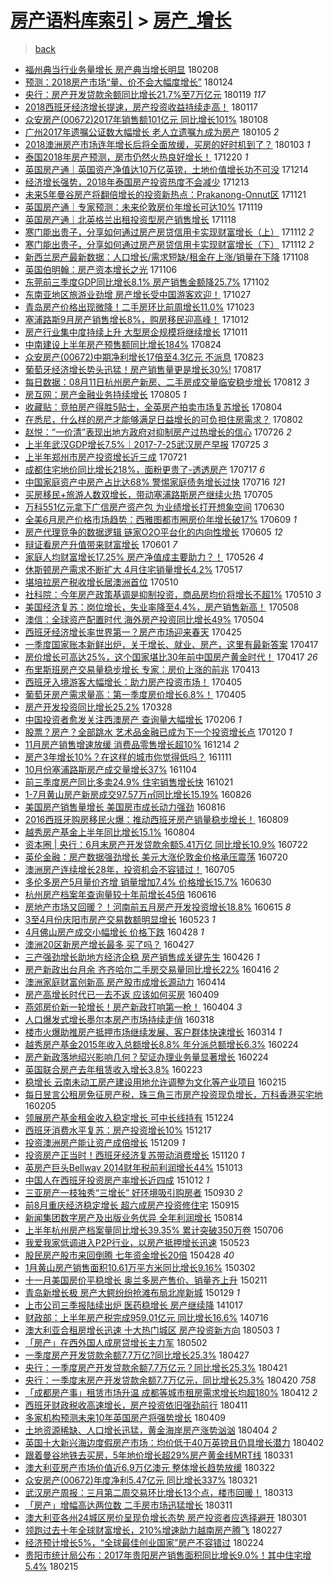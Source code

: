 [房产语料库索引](../../README.md)  > [房产_增长](房产_增长.md)
====
> [back](../README.md)

- [福州典当行业务量增长 房产典当增长明显](http://jkwz.applinzi.com/ittc/7067668579250340880.html#%E7%A6%8F%E5%B7%9E%E5%85%B8%E5%BD%93%E8%A1%8C%E4%B8%9A%E5%8A%A1%E9%87%8F%E5%A2%9E%E9%95%BF+%E6%88%BF%E4%BA%A7%E5%85%B8%E5%BD%93%E5%A2%9E%E9%95%BF%E6%98%8E%E6%98%BE) 180208  
- [预测：2018房产市场“量、价不会大幅度增长”](http://jkwz.applinzi.com/ittc/7062082045205808139.html#%E9%A2%84%E6%B5%8B%EF%BC%9A2018%E6%88%BF%E4%BA%A7%E5%B8%82%E5%9C%BA%E2%80%9C%E9%87%8F%E3%80%81%E4%BB%B7%E4%B8%8D%E4%BC%9A%E5%A4%A7%E5%B9%85%E5%BA%A6%E5%A2%9E%E9%95%BF%E2%80%9D) 180124  
- [央行：房产开发贷款余额同比增长21.7%至7万亿元](http://jkwz.applinzi.com/ittc/7060309213593469969.html#%E5%A4%AE%E8%A1%8C%EF%BC%9A%E6%88%BF%E4%BA%A7%E5%BC%80%E5%8F%91%E8%B4%B7%E6%AC%BE%E4%BD%99%E9%A2%9D%E5%90%8C%E6%AF%94%E5%A2%9E%E9%95%BF21.7%25%E8%87%B37%E4%B8%87%E4%BA%BF%E5%85%83) 180119 *117* 
- [2018西班牙经济增长提速，房产投资收益持续走高！](http://jkwz.applinzi.com/ittc/7059484341841691654.html#2018%E8%A5%BF%E7%8F%AD%E7%89%99%E7%BB%8F%E6%B5%8E%E5%A2%9E%E9%95%BF%E6%8F%90%E9%80%9F%EF%BC%8C%E6%88%BF%E4%BA%A7%E6%8A%95%E8%B5%84%E6%94%B6%E7%9B%8A%E6%8C%81%E7%BB%AD%E8%B5%B0%E9%AB%98%EF%BC%81) 180117  
- [众安房产(00672)2017年销售额101亿元 同比增长101%](http://jkwz.applinzi.com/ittc/7056296126481695760.html#%E4%BC%97%E5%AE%89%E6%88%BF%E4%BA%A7%2800672%292017%E5%B9%B4%E9%94%80%E5%94%AE%E9%A2%9D101%E4%BA%BF%E5%85%83+%E5%90%8C%E6%AF%94%E5%A2%9E%E9%95%BF101%25) 180108  
- [广州2017年遗嘱公证数大幅增长 老人立遗嘱九成为房产](http://jkwz.applinzi.com/ittc/7054982361979028490.html#%E5%B9%BF%E5%B7%9E2017%E5%B9%B4%E9%81%97%E5%98%B1%E5%85%AC%E8%AF%81%E6%95%B0%E5%A4%A7%E5%B9%85%E5%A2%9E%E9%95%BF+%E8%80%81%E4%BA%BA%E7%AB%8B%E9%81%97%E5%98%B1%E4%B9%9D%E6%88%90%E4%B8%BA%E6%88%BF%E4%BA%A7) 180105 *2* 
- [2018澳洲房产市场连年增长后将全面放缓，买房的好时机到了？](http://jkwz.applinzi.com/ittc/7054353061835703307.html#2018%E6%BE%B3%E6%B4%B2%E6%88%BF%E4%BA%A7%E5%B8%82%E5%9C%BA%E8%BF%9E%E5%B9%B4%E5%A2%9E%E9%95%BF%E5%90%8E%E5%B0%86%E5%85%A8%E9%9D%A2%E6%94%BE%E7%BC%93%EF%BC%8C%E4%B9%B0%E6%88%BF%E7%9A%84%E5%A5%BD%E6%97%B6%E6%9C%BA%E5%88%B0%E4%BA%86%EF%BC%9F) 180103 *1* 
- [泰国2018年房产预测，房市仍然火热良好增长！](http://jkwz.applinzi.com/ittc/7049150579207570449.html#%E6%B3%B0%E5%9B%BD2018%E5%B9%B4%E6%88%BF%E4%BA%A7%E9%A2%84%E6%B5%8B%EF%BC%8C%E6%88%BF%E5%B8%82%E4%BB%8D%E7%84%B6%E7%81%AB%E7%83%AD%E8%89%AF%E5%A5%BD%E5%A2%9E%E9%95%BF%EF%BC%81) 171220 *1* 
- [英国房产通｜英国资产净值达10万亿英镑，土地价值增长功不可没](http://jkwz.applinzi.com/ittc/7046881656701469712.html#%E8%8B%B1%E5%9B%BD%E6%88%BF%E4%BA%A7%E9%80%9A%EF%BD%9C%E8%8B%B1%E5%9B%BD%E8%B5%84%E4%BA%A7%E5%87%80%E5%80%BC%E8%BE%BE10%E4%B8%87%E4%BA%BF%E8%8B%B1%E9%95%91%EF%BC%8C%E5%9C%9F%E5%9C%B0%E4%BB%B7%E5%80%BC%E5%A2%9E%E9%95%BF%E5%8A%9F%E4%B8%8D%E5%8F%AF%E6%B2%A1) 171214  
- [经济增长强势，2018年泰国房产投资热度不会减少](http://jkwz.applinzi.com/ittc/7046510095867855889.html#%E7%BB%8F%E6%B5%8E%E5%A2%9E%E9%95%BF%E5%BC%BA%E5%8A%BF%EF%BC%8C2018%E5%B9%B4%E6%B3%B0%E5%9B%BD%E6%88%BF%E4%BA%A7%E6%8A%95%E8%B5%84%E7%83%AD%E5%BA%A6%E4%B8%8D%E4%BC%9A%E5%87%8F%E5%B0%91) 171213  
- [未来5年曼谷房产将翻倍增长的投资新热点：Prakanong-Onnut区](http://jkwz.applinzi.com/ittc/7038540661832287249.html#%E6%9C%AA%E6%9D%A55%E5%B9%B4%E6%9B%BC%E8%B0%B7%E6%88%BF%E4%BA%A7%E5%B0%86%E7%BF%BB%E5%80%8D%E5%A2%9E%E9%95%BF%E7%9A%84%E6%8A%95%E8%B5%84%E6%96%B0%E7%83%AD%E7%82%B9%EF%BC%9APrakanong-Onnut%E5%8C%BA) 171121  
- [英国房产通｜专家预测：未来伦敦房价年增长可达10%](http://jkwz.applinzi.com/ittc/7037612674064581649.html#%E8%8B%B1%E5%9B%BD%E6%88%BF%E4%BA%A7%E9%80%9A%EF%BD%9C%E4%B8%93%E5%AE%B6%E9%A2%84%E6%B5%8B%EF%BC%9A%E6%9C%AA%E6%9D%A5%E4%BC%A6%E6%95%A6%E6%88%BF%E4%BB%B7%E5%B9%B4%E5%A2%9E%E9%95%BF%E5%8F%AF%E8%BE%BE10%25) 171119  
- [英国房产通｜北英格兰出租投资型房产销售增长](http://jkwz.applinzi.com/ittc/7037419139960931345.html#%E8%8B%B1%E5%9B%BD%E6%88%BF%E4%BA%A7%E9%80%9A%EF%BD%9C%E5%8C%97%E8%8B%B1%E6%A0%BC%E5%85%B0%E5%87%BA%E7%A7%9F%E6%8A%95%E8%B5%84%E5%9E%8B%E6%88%BF%E4%BA%A7%E9%94%80%E5%94%AE%E5%A2%9E%E9%95%BF) 171118  
- [寒门能出贵子，分享如何通过房产房贷信用卡实现财富增长（上）](http://jkwz.applinzi.com/ittc/7035127510264710160.html#%E5%AF%92%E9%97%A8%E8%83%BD%E5%87%BA%E8%B4%B5%E5%AD%90%EF%BC%8C%E5%88%86%E4%BA%AB%E5%A6%82%E4%BD%95%E9%80%9A%E8%BF%87%E6%88%BF%E4%BA%A7%E6%88%BF%E8%B4%B7%E4%BF%A1%E7%94%A8%E5%8D%A1%E5%AE%9E%E7%8E%B0%E8%B4%A2%E5%AF%8C%E5%A2%9E%E9%95%BF%EF%BC%88%E4%B8%8A%EF%BC%89) 171112 *2* 
- [寒门能出贵子，分享如何通过房产房贷信用卡实现财富增长（下）](http://jkwz.applinzi.com/ittc/7035036329262449681.html#%E5%AF%92%E9%97%A8%E8%83%BD%E5%87%BA%E8%B4%B5%E5%AD%90%EF%BC%8C%E5%88%86%E4%BA%AB%E5%A6%82%E4%BD%95%E9%80%9A%E8%BF%87%E6%88%BF%E4%BA%A7%E6%88%BF%E8%B4%B7%E4%BF%A1%E7%94%A8%E5%8D%A1%E5%AE%9E%E7%8E%B0%E8%B4%A2%E5%AF%8C%E5%A2%9E%E9%95%BF%EF%BC%88%E4%B8%8B%EF%BC%89) 171112 *2* 
- [新西兰房产最新数据：人口增长/需求短缺/租金在上涨/销量在下降](http://jkwz.applinzi.com/ittc/7033506424863327248.html#%E6%96%B0%E8%A5%BF%E5%85%B0%E6%88%BF%E4%BA%A7%E6%9C%80%E6%96%B0%E6%95%B0%E6%8D%AE%EF%BC%9A%E4%BA%BA%E5%8F%A3%E5%A2%9E%E9%95%BF%2F%E9%9C%80%E6%B1%82%E7%9F%AD%E7%BC%BA%2F%E7%A7%9F%E9%87%91%E5%9C%A8%E4%B8%8A%E6%B6%A8%2F%E9%94%80%E9%87%8F%E5%9C%A8%E4%B8%8B%E9%99%8D) 171108  
- [英国伯明翰：房产资本增长之光](http://jkwz.applinzi.com/ittc/7031746176930546705.html#%E8%8B%B1%E5%9B%BD%E4%BC%AF%E6%98%8E%E7%BF%B0%EF%BC%9A%E6%88%BF%E4%BA%A7%E8%B5%84%E6%9C%AC%E5%A2%9E%E9%95%BF%E4%B9%8B%E5%85%89) 171106  
- [东莞前三季度GDP同比增长8.1% 房产销售金额降25.7%](http://jkwz.applinzi.com/ittc/7031344277383283728.html#%E4%B8%9C%E8%8E%9E%E5%89%8D%E4%B8%89%E5%AD%A3%E5%BA%A6GDP%E5%90%8C%E6%AF%94%E5%A2%9E%E9%95%BF8.1%25+%E6%88%BF%E4%BA%A7%E9%94%80%E5%94%AE%E9%87%91%E9%A2%9D%E9%99%8D25.7%25) 171102  
- [东南亚地区旅游业劲增 房产增长受中国游客欢迎！](http://jkwz.applinzi.com/ittc/7029144575048942609.html#%E4%B8%9C%E5%8D%97%E4%BA%9A%E5%9C%B0%E5%8C%BA%E6%97%85%E6%B8%B8%E4%B8%9A%E5%8A%B2%E5%A2%9E+%E6%88%BF%E4%BA%A7%E5%A2%9E%E9%95%BF%E5%8F%97%E4%B8%AD%E5%9B%BD%E6%B8%B8%E5%AE%A2%E6%AC%A2%E8%BF%8E%EF%BC%81) 171027  
- [青岛房产价格出现微降！二手房环比前周增长11.0%](http://jkwz.applinzi.com/ittc/7027643363795403793.html#%E9%9D%92%E5%B2%9B%E6%88%BF%E4%BA%A7%E4%BB%B7%E6%A0%BC%E5%87%BA%E7%8E%B0%E5%BE%AE%E9%99%8D%EF%BC%81%E4%BA%8C%E6%89%8B%E6%88%BF%E7%8E%AF%E6%AF%94%E5%89%8D%E5%91%A8%E5%A2%9E%E9%95%BF11.0%25) 171023  
- [塞浦路斯9月房产销售增长8%，购房移民迎高峰！](http://jkwz.applinzi.com/ittc/7023500727912236049.html#%E5%A1%9E%E6%B5%A6%E8%B7%AF%E6%96%AF9%E6%9C%88%E6%88%BF%E4%BA%A7%E9%94%80%E5%94%AE%E5%A2%9E%E9%95%BF8%25%EF%BC%8C%E8%B4%AD%E6%88%BF%E7%A7%BB%E6%B0%91%E8%BF%8E%E9%AB%98%E5%B3%B0%EF%BC%81) 171012  
- [房产行业集中度持续上升 大型房企规模将继续增长](http://jkwz.applinzi.com/ittc/7023104091377632273.html#%E6%88%BF%E4%BA%A7%E8%A1%8C%E4%B8%9A%E9%9B%86%E4%B8%AD%E5%BA%A6%E6%8C%81%E7%BB%AD%E4%B8%8A%E5%8D%87+%E5%A4%A7%E5%9E%8B%E6%88%BF%E4%BC%81%E8%A7%84%E6%A8%A1%E5%B0%86%E7%BB%A7%E7%BB%AD%E5%A2%9E%E9%95%BF) 171011  
- [中南建设上半年房产预售额同比增长184%](http://jkwz.applinzi.com/ittc/7005189592104567569.html#%E4%B8%AD%E5%8D%97%E5%BB%BA%E8%AE%BE%E4%B8%8A%E5%8D%8A%E5%B9%B4%E6%88%BF%E4%BA%A7%E9%A2%84%E5%94%AE%E9%A2%9D%E5%90%8C%E6%AF%94%E5%A2%9E%E9%95%BF184%25) 170824  
- [众安房产(00672)中期净利增长17倍至4.3亿元 不派息](http://jkwz.applinzi.com/ittc/7005141879929439249.html#%E4%BC%97%E5%AE%89%E6%88%BF%E4%BA%A7%2800672%29%E4%B8%AD%E6%9C%9F%E5%87%80%E5%88%A9%E5%A2%9E%E9%95%BF17%E5%80%8D%E8%87%B34.3%E4%BA%BF%E5%85%83+%E4%B8%8D%E6%B4%BE%E6%81%AF) 170823  
- [葡萄牙经济增长势头迅猛！房产销售量更是增长30%!](http://jkwz.applinzi.com/ittc/7002702646291743761.html#%E8%91%A1%E8%90%84%E7%89%99%E7%BB%8F%E6%B5%8E%E5%A2%9E%E9%95%BF%E5%8A%BF%E5%A4%B4%E8%BF%85%E7%8C%9B%EF%BC%81%E6%88%BF%E4%BA%A7%E9%94%80%E5%94%AE%E9%87%8F%E6%9B%B4%E6%98%AF%E5%A2%9E%E9%95%BF30%25%21) 170817  
- [每日数据：08月11日杭州房产新房、二手房成交量临安稳步增长](http://jkwz.applinzi.com/ittc/7000701323207771153.html#%E6%AF%8F%E6%97%A5%E6%95%B0%E6%8D%AE%EF%BC%9A08%E6%9C%8811%E6%97%A5%E6%9D%AD%E5%B7%9E%E6%88%BF%E4%BA%A7%E6%96%B0%E6%88%BF%E3%80%81%E4%BA%8C%E6%89%8B%E6%88%BF%E6%88%90%E4%BA%A4%E9%87%8F%E4%B8%B4%E5%AE%89%E7%A8%B3%E6%AD%A5%E5%A2%9E%E9%95%BF) 170812 *3* 
- [房互网：房产金融业务持续增长](http://jkwz.applinzi.com/ittc/6998184648176567312.html#%E6%88%BF%E4%BA%92%E7%BD%91%EF%BC%9A%E6%88%BF%E4%BA%A7%E9%87%91%E8%9E%8D%E4%B8%9A%E5%8A%A1%E6%8C%81%E7%BB%AD%E5%A2%9E%E9%95%BF) 170805 *1* 
- [收藏贴：竞拍房产得胜5贴士，全英房产拍卖市场复苏增长](http://jkwz.applinzi.com/ittc/6998031229944071185.html#%E6%94%B6%E8%97%8F%E8%B4%B4%EF%BC%9A%E7%AB%9E%E6%8B%8D%E6%88%BF%E4%BA%A7%E5%BE%97%E8%83%9C5%E8%B4%B4%E5%A3%AB%EF%BC%8C%E5%85%A8%E8%8B%B1%E6%88%BF%E4%BA%A7%E6%8B%8D%E5%8D%96%E5%B8%82%E5%9C%BA%E5%A4%8D%E8%8B%8F%E5%A2%9E%E9%95%BF) 170804  
- [在悉尼，什么样的房产才能够满足日益增长的可负担住房需求？](http://jkwz.applinzi.com/ittc/6997220836053107729.html#%E5%9C%A8%E6%82%89%E5%B0%BC%EF%BC%8C%E4%BB%80%E4%B9%88%E6%A0%B7%E7%9A%84%E6%88%BF%E4%BA%A7%E6%89%8D%E8%83%BD%E5%A4%9F%E6%BB%A1%E8%B6%B3%E6%97%A5%E7%9B%8A%E5%A2%9E%E9%95%BF%E7%9A%84%E5%8F%AF%E8%B4%9F%E6%8B%85%E4%BD%8F%E6%88%BF%E9%9C%80%E6%B1%82%EF%BC%9F) 170802  
- [赵悦：“一价清”表现出地方政府对抑制房产过热增长的信心](http://jkwz.applinzi.com/ittc/6994642251048027152.html#%E8%B5%B5%E6%82%A6%EF%BC%9A%E2%80%9C%E4%B8%80%E4%BB%B7%E6%B8%85%E2%80%9D%E8%A1%A8%E7%8E%B0%E5%87%BA%E5%9C%B0%E6%96%B9%E6%94%BF%E5%BA%9C%E5%AF%B9%E6%8A%91%E5%88%B6%E6%88%BF%E4%BA%A7%E8%BF%87%E7%83%AD%E5%A2%9E%E9%95%BF%E7%9A%84%E4%BF%A1%E5%BF%83) 170726 *2* 
- [上半年武汉GDP增长7.5%｜2017-7-25武汉房产早报](http://jkwz.applinzi.com/ittc/6994155950645445648.html#%E4%B8%8A%E5%8D%8A%E5%B9%B4%E6%AD%A6%E6%B1%89GDP%E5%A2%9E%E9%95%BF7.5%25%EF%BD%9C2017-7-25%E6%AD%A6%E6%B1%89%E6%88%BF%E4%BA%A7%E6%97%A9%E6%8A%A5) 170725 *3* 
- [上半年郑州市房产投资增长近三成](http://jkwz.applinzi.com/ittc/6992782817057309713.html#%E4%B8%8A%E5%8D%8A%E5%B9%B4%E9%83%91%E5%B7%9E%E5%B8%82%E6%88%BF%E4%BA%A7%E6%8A%95%E8%B5%84%E5%A2%9E%E9%95%BF%E8%BF%91%E4%B8%89%E6%88%90) 170721  
- [成都住宅地价同比增长218%，面粉更贵了-透透房产](http://jkwz.applinzi.com/ittc/6991209799759692816.html#%E6%88%90%E9%83%BD%E4%BD%8F%E5%AE%85%E5%9C%B0%E4%BB%B7%E5%90%8C%E6%AF%94%E5%A2%9E%E9%95%BF218%25%EF%BC%8C%E9%9D%A2%E7%B2%89%E6%9B%B4%E8%B4%B5%E4%BA%86-%E9%80%8F%E9%80%8F%E6%88%BF%E4%BA%A7) 170717 *6* 
- [中国家庭资产中房产占比达68% 警惕家庭债务增长过快](http://jkwz.applinzi.com/ittc/6990846797713769489.html#%E4%B8%AD%E5%9B%BD%E5%AE%B6%E5%BA%AD%E8%B5%84%E4%BA%A7%E4%B8%AD%E6%88%BF%E4%BA%A7%E5%8D%A0%E6%AF%94%E8%BE%BE68%25+%E8%AD%A6%E6%83%95%E5%AE%B6%E5%BA%AD%E5%80%BA%E5%8A%A1%E5%A2%9E%E9%95%BF%E8%BF%87%E5%BF%AB) 170716 *121* 
- [买房移民+旅游人数双增长，带动塞浦路斯房产继续火热](http://jkwz.applinzi.com/ittc/6986888833961296900.html#%E4%B9%B0%E6%88%BF%E7%A7%BB%E6%B0%91%2B%E6%97%85%E6%B8%B8%E4%BA%BA%E6%95%B0%E5%8F%8C%E5%A2%9E%E9%95%BF%EF%BC%8C%E5%B8%A6%E5%8A%A8%E5%A1%9E%E6%B5%A6%E8%B7%AF%E6%96%AF%E6%88%BF%E4%BA%A7%E7%BB%A7%E7%BB%AD%E7%81%AB%E7%83%AD) 170705  
- [万科551亿元拿下广信房产资产包 为业绩增长打开想象空间](http://jkwz.applinzi.com/ittc/6984965096991097861.html#%E4%B8%87%E7%A7%91551%E4%BA%BF%E5%85%83%E6%8B%BF%E4%B8%8B%E5%B9%BF%E4%BF%A1%E6%88%BF%E4%BA%A7%E8%B5%84%E4%BA%A7%E5%8C%85+%E4%B8%BA%E4%B8%9A%E7%BB%A9%E5%A2%9E%E9%95%BF%E6%89%93%E5%BC%80%E6%83%B3%E8%B1%A1%E7%A9%BA%E9%97%B4) 170630  
- [全美6月房产价格市场趋势：西雅图都市圈房价年增长破17%](http://jkwz.applinzi.com/ittc/6977176753981096964.html#%E5%85%A8%E7%BE%8E6%E6%9C%88%E6%88%BF%E4%BA%A7%E4%BB%B7%E6%A0%BC%E5%B8%82%E5%9C%BA%E8%B6%8B%E5%8A%BF%EF%BC%9A%E8%A5%BF%E9%9B%85%E5%9B%BE%E9%83%BD%E5%B8%82%E5%9C%88%E6%88%BF%E4%BB%B7%E5%B9%B4%E5%A2%9E%E9%95%BF%E7%A0%B417%25) 170609 *1* 
- [房产代理竞争的数据逻辑 链家O2O平台化的内向性增长](http://jkwz.applinzi.com/ittc/6975712533577991172.html#%E6%88%BF%E4%BA%A7%E4%BB%A3%E7%90%86%E7%AB%9E%E4%BA%89%E7%9A%84%E6%95%B0%E6%8D%AE%E9%80%BB%E8%BE%91+%E9%93%BE%E5%AE%B6O2O%E5%B9%B3%E5%8F%B0%E5%8C%96%E7%9A%84%E5%86%85%E5%90%91%E6%80%A7%E5%A2%9E%E9%95%BF) 170605 *12* 
- [辩证看房产升值带来财富增长](http://jkwz.applinzi.com/ittc/6974102529846543365.html#%E8%BE%A9%E8%AF%81%E7%9C%8B%E6%88%BF%E4%BA%A7%E5%8D%87%E5%80%BC%E5%B8%A6%E6%9D%A5%E8%B4%A2%E5%AF%8C%E5%A2%9E%E9%95%BF) 170601 *7* 
- [家庭人均财富增长17.25% 房产净值成主要助力？！](http://jkwz.applinzi.com/ittc/6971872973832061956.html#%E5%AE%B6%E5%BA%AD%E4%BA%BA%E5%9D%87%E8%B4%A2%E5%AF%8C%E5%A2%9E%E9%95%BF17.25%25+%E6%88%BF%E4%BA%A7%E5%87%80%E5%80%BC%E6%88%90%E4%B8%BB%E8%A6%81%E5%8A%A9%E5%8A%9B%EF%BC%9F%EF%BC%81) 170526 *4* 
- [休斯顿房产需求不断扩大 4月住宅销量增长4.2%](http://jkwz.applinzi.com/ittc/6968593972929758213.html#%E4%BC%91%E6%96%AF%E9%A1%BF%E6%88%BF%E4%BA%A7%E9%9C%80%E6%B1%82%E4%B8%8D%E6%96%AD%E6%89%A9%E5%A4%A7+4%E6%9C%88%E4%BD%8F%E5%AE%85%E9%94%80%E9%87%8F%E5%A2%9E%E9%95%BF4.2%25) 170517  
- [堪培拉房产税收增长居澳洲首位](http://jkwz.applinzi.com/ittc/6966037080235836421.html#%E5%A0%AA%E5%9F%B9%E6%8B%89%E6%88%BF%E4%BA%A7%E7%A8%8E%E6%94%B6%E5%A2%9E%E9%95%BF%E5%B1%85%E6%BE%B3%E6%B4%B2%E9%A6%96%E4%BD%8D) 170510  
- [社科院：今年房产政策基调是抑制投资，商品房均价将增长不超1%](http://jkwz.applinzi.com/ittc/6965963563771364357.html#%E7%A4%BE%E7%A7%91%E9%99%A2%EF%BC%9A%E4%BB%8A%E5%B9%B4%E6%88%BF%E4%BA%A7%E6%94%BF%E7%AD%96%E5%9F%BA%E8%B0%83%E6%98%AF%E6%8A%91%E5%88%B6%E6%8A%95%E8%B5%84%EF%BC%8C%E5%95%86%E5%93%81%E6%88%BF%E5%9D%87%E4%BB%B7%E5%B0%86%E5%A2%9E%E9%95%BF%E4%B8%8D%E8%B6%851%25) 170510 *3* 
- [美国经济复苏：岗位增长，失业率降至4.4%，房产销售新高！](http://jkwz.applinzi.com/ittc/6965286357021754373.html#%E7%BE%8E%E5%9B%BD%E7%BB%8F%E6%B5%8E%E5%A4%8D%E8%8B%8F%EF%BC%9A%E5%B2%97%E4%BD%8D%E5%A2%9E%E9%95%BF%EF%BC%8C%E5%A4%B1%E4%B8%9A%E7%8E%87%E9%99%8D%E8%87%B34.4%25%EF%BC%8C%E6%88%BF%E4%BA%A7%E9%94%80%E5%94%AE%E6%96%B0%E9%AB%98%EF%BC%81) 170508  
- [澳信：全球资产配置时代 海外房产投资同比增长49%](http://jkwz.applinzi.com/ittc/6963814556580185092.html#%E6%BE%B3%E4%BF%A1%EF%BC%9A%E5%85%A8%E7%90%83%E8%B5%84%E4%BA%A7%E9%85%8D%E7%BD%AE%E6%97%B6%E4%BB%A3+%E6%B5%B7%E5%A4%96%E6%88%BF%E4%BA%A7%E6%8A%95%E8%B5%84%E5%90%8C%E6%AF%94%E5%A2%9E%E9%95%BF49%25) 170504  
- [西班牙经济增长率世界第一？房产市场迎来春天](http://jkwz.applinzi.com/ittc/6960517103437218821.html#%E8%A5%BF%E7%8F%AD%E7%89%99%E7%BB%8F%E6%B5%8E%E5%A2%9E%E9%95%BF%E7%8E%87%E4%B8%96%E7%95%8C%E7%AC%AC%E4%B8%80%EF%BC%9F%E6%88%BF%E4%BA%A7%E5%B8%82%E5%9C%BA%E8%BF%8E%E6%9D%A5%E6%98%A5%E5%A4%A9) 170425  
- [一季度国家账本新鲜出炉，关于增长、就业、房产，这里有最新答案](http://jkwz.applinzi.com/ittc/6957496755783468036.html#%E4%B8%80%E5%AD%A3%E5%BA%A6%E5%9B%BD%E5%AE%B6%E8%B4%A6%E6%9C%AC%E6%96%B0%E9%B2%9C%E5%87%BA%E7%82%89%EF%BC%8C%E5%85%B3%E4%BA%8E%E5%A2%9E%E9%95%BF%E3%80%81%E5%B0%B1%E4%B8%9A%E3%80%81%E6%88%BF%E4%BA%A7%EF%BC%8C%E8%BF%99%E9%87%8C%E6%9C%89%E6%9C%80%E6%96%B0%E7%AD%94%E6%A1%88) 170417  
- [房价增长可高达25%，这个国家堪比30年前中国房产黄金时代！](http://jkwz.applinzi.com/ittc/6957424731744633860.html#%E6%88%BF%E4%BB%B7%E5%A2%9E%E9%95%BF%E5%8F%AF%E9%AB%98%E8%BE%BE25%25%EF%BC%8C%E8%BF%99%E4%B8%AA%E5%9B%BD%E5%AE%B6%E5%A0%AA%E6%AF%9430%E5%B9%B4%E5%89%8D%E4%B8%AD%E5%9B%BD%E6%88%BF%E4%BA%A7%E9%BB%84%E9%87%91%E6%97%B6%E4%BB%A3%EF%BC%81) 170417 *26* 
- [布里斯班房产交易量稳步增长 专家：房价上涨的前兆](http://jkwz.applinzi.com/ittc/6956042421304558597.html#%E5%B8%83%E9%87%8C%E6%96%AF%E7%8F%AD%E6%88%BF%E4%BA%A7%E4%BA%A4%E6%98%93%E9%87%8F%E7%A8%B3%E6%AD%A5%E5%A2%9E%E9%95%BF+%E4%B8%93%E5%AE%B6%EF%BC%9A%E6%88%BF%E4%BB%B7%E4%B8%8A%E6%B6%A8%E7%9A%84%E5%89%8D%E5%85%86) 170413  
- [西班牙入境游客大幅增长：助力房产投资市场！](http://jkwz.applinzi.com/ittc/6953100839941047300.html#%E8%A5%BF%E7%8F%AD%E7%89%99%E5%85%A5%E5%A2%83%E6%B8%B8%E5%AE%A2%E5%A4%A7%E5%B9%85%E5%A2%9E%E9%95%BF%EF%BC%9A%E5%8A%A9%E5%8A%9B%E6%88%BF%E4%BA%A7%E6%8A%95%E8%B5%84%E5%B8%82%E5%9C%BA%EF%BC%81) 170405  
- [葡萄牙房产需求量高：第一季度房价增长6.8%！](http://jkwz.applinzi.com/ittc/6953100465528112133.html#%E8%91%A1%E8%90%84%E7%89%99%E6%88%BF%E4%BA%A7%E9%9C%80%E6%B1%82%E9%87%8F%E9%AB%98%EF%BC%9A%E7%AC%AC%E4%B8%80%E5%AD%A3%E5%BA%A6%E6%88%BF%E4%BB%B7%E5%A2%9E%E9%95%BF6.8%25%EF%BC%81) 170405  
- [房产开发投资同比增长25.2%](http://jkwz.applinzi.com/ittc/6949891481069421572.html#%E6%88%BF%E4%BA%A7%E5%BC%80%E5%8F%91%E6%8A%95%E8%B5%84%E5%90%8C%E6%AF%94%E5%A2%9E%E9%95%BF25.2%25) 170328  
- [中国投资者愈发关注西澳房产 查询量大幅增长](http://jkwz.applinzi.com/ittc/6931565268081050628.html#%E4%B8%AD%E5%9B%BD%E6%8A%95%E8%B5%84%E8%80%85%E6%84%88%E5%8F%91%E5%85%B3%E6%B3%A8%E8%A5%BF%E6%BE%B3%E6%88%BF%E4%BA%A7+%E6%9F%A5%E8%AF%A2%E9%87%8F%E5%A4%A7%E5%B9%85%E5%A2%9E%E9%95%BF) 170206 *1* 
- [股票？房产？全部跳水 艺术品金融已成为下一个投资增长点](http://jkwz.applinzi.com/ittc/6925130612674659332.html#%E8%82%A1%E7%A5%A8%EF%BC%9F%E6%88%BF%E4%BA%A7%EF%BC%9F%E5%85%A8%E9%83%A8%E8%B7%B3%E6%B0%B4+%E8%89%BA%E6%9C%AF%E5%93%81%E9%87%91%E8%9E%8D%E5%B7%B2%E6%88%90%E4%B8%BA%E4%B8%8B%E4%B8%80%E4%B8%AA%E6%8A%95%E8%B5%84%E5%A2%9E%E9%95%BF%E7%82%B9) 170120 *1* 
- [11月房产销售增速放缓 消费品零售增长超10%](http://jkwz.applinzi.com/ittc/6911299477100299269.html#11%E6%9C%88%E6%88%BF%E4%BA%A7%E9%94%80%E5%94%AE%E5%A2%9E%E9%80%9F%E6%94%BE%E7%BC%93+%E6%B6%88%E8%B4%B9%E5%93%81%E9%9B%B6%E5%94%AE%E5%A2%9E%E9%95%BF%E8%B6%8510%25) 161214 *2* 
- [房产3年增长10%？在这样的城市你觉得低吗？](http://jkwz.applinzi.com/ittc/6899199553940489221.html#%E6%88%BF%E4%BA%A73%E5%B9%B4%E5%A2%9E%E9%95%BF10%25%EF%BC%9F%E5%9C%A8%E8%BF%99%E6%A0%B7%E7%9A%84%E5%9F%8E%E5%B8%82%E4%BD%A0%E8%A7%89%E5%BE%97%E4%BD%8E%E5%90%97%EF%BC%9F) 161111  
- [10月份塞浦路斯房产成交量增长37%](http://jkwz.applinzi.com/ittc/6896453934696104965.html#10%E6%9C%88%E4%BB%BD%E5%A1%9E%E6%B5%A6%E8%B7%AF%E6%96%AF%E6%88%BF%E4%BA%A7%E6%88%90%E4%BA%A4%E9%87%8F%E5%A2%9E%E9%95%BF37%25) 161104  
- [前三季度房产同比多卖24.9% 住宅销售增长快](http://jkwz.applinzi.com/ittc/6891354242035483652.html#%E5%89%8D%E4%B8%89%E5%AD%A3%E5%BA%A6%E6%88%BF%E4%BA%A7%E5%90%8C%E6%AF%94%E5%A4%9A%E5%8D%9624.9%25+%E4%BD%8F%E5%AE%85%E9%94%80%E5%94%AE%E5%A2%9E%E9%95%BF%E5%BF%AB) 161021  
- [1-7月黄山房产新房成交97.57万㎡同比增长15.19%](http://jkwz.applinzi.com/ittc/6870602172219261957.html#1-7%E6%9C%88%E9%BB%84%E5%B1%B1%E6%88%BF%E4%BA%A7%E6%96%B0%E6%88%BF%E6%88%90%E4%BA%A497.57%E4%B8%87%E3%8E%A1%E5%90%8C%E6%AF%94%E5%A2%9E%E9%95%BF15.19%25) 160826  
- [美国房产销售量增长 美国房市成长动力强劲](http://jkwz.applinzi.com/ittc/6866960012580226052.html#%E7%BE%8E%E5%9B%BD%E6%88%BF%E4%BA%A7%E9%94%80%E5%94%AE%E9%87%8F%E5%A2%9E%E9%95%BF+%E7%BE%8E%E5%9B%BD%E6%88%BF%E5%B8%82%E6%88%90%E9%95%BF%E5%8A%A8%E5%8A%9B%E5%BC%BA%E5%8A%B2) 160816  
- [2016西班牙购房移民火爆：推动西班牙房产销量稳步增长！](http://jkwz.applinzi.com/ittc/6864405160402617349.html#2016%E8%A5%BF%E7%8F%AD%E7%89%99%E8%B4%AD%E6%88%BF%E7%A7%BB%E6%B0%91%E7%81%AB%E7%88%86%EF%BC%9A%E6%8E%A8%E5%8A%A8%E8%A5%BF%E7%8F%AD%E7%89%99%E6%88%BF%E4%BA%A7%E9%94%80%E9%87%8F%E7%A8%B3%E6%AD%A5%E5%A2%9E%E9%95%BF%EF%BC%81) 160809  
- [越秀房产基金上半年同比增长15.1%](http://jkwz.applinzi.com/ittc/6862643907812393989.html#%E8%B6%8A%E7%A7%80%E6%88%BF%E4%BA%A7%E5%9F%BA%E9%87%91%E4%B8%8A%E5%8D%8A%E5%B9%B4%E5%90%8C%E6%AF%94%E5%A2%9E%E9%95%BF15.1%25) 160804  
- [资本圈 | 央行：6月末房产开发贷款余额5.41万亿 同比增长10.9%](http://jkwz.applinzi.com/ittc/6857464093832905732.html#%E8%B5%84%E6%9C%AC%E5%9C%88+%7C+%E5%A4%AE%E8%A1%8C%EF%BC%9A6%E6%9C%88%E6%9C%AB%E6%88%BF%E4%BA%A7%E5%BC%80%E5%8F%91%E8%B4%B7%E6%AC%BE%E4%BD%99%E9%A2%9D5.41%E4%B8%87%E4%BA%BF+%E5%90%8C%E6%AF%94%E5%A2%9E%E9%95%BF10.9%25) 160722  
- [英伦金融：房产数据强劲增长 美元大涨伦敦金价格承压震荡](http://jkwz.applinzi.com/ittc/6856947493052630020.html#%E8%8B%B1%E4%BC%A6%E9%87%91%E8%9E%8D%EF%BC%9A%E6%88%BF%E4%BA%A7%E6%95%B0%E6%8D%AE%E5%BC%BA%E5%8A%B2%E5%A2%9E%E9%95%BF+%E7%BE%8E%E5%85%83%E5%A4%A7%E6%B6%A8%E4%BC%A6%E6%95%A6%E9%87%91%E4%BB%B7%E6%A0%BC%E6%89%BF%E5%8E%8B%E9%9C%87%E8%8D%A1) 160720  
- [澳洲房产连续增长28年，投资机会不容错过！](http://jkwz.applinzi.com/ittc/6851419300400989188.html#%E6%BE%B3%E6%B4%B2%E6%88%BF%E4%BA%A7%E8%BF%9E%E7%BB%AD%E5%A2%9E%E9%95%BF28%E5%B9%B4%EF%BC%8C%E6%8A%95%E8%B5%84%E6%9C%BA%E4%BC%9A%E4%B8%8D%E5%AE%B9%E9%94%99%E8%BF%87%EF%BC%81) 160705  
- [多伦多房产5月量价齐增 销量增加7.4% 价格增长15.7%](http://jkwz.applinzi.com/ittc/6849613688444814341.html#%E5%A4%9A%E4%BC%A6%E5%A4%9A%E6%88%BF%E4%BA%A75%E6%9C%88%E9%87%8F%E4%BB%B7%E9%BD%90%E5%A2%9E+%E9%94%80%E9%87%8F%E5%A2%9E%E5%8A%A07.4%25+%E4%BB%B7%E6%A0%BC%E5%A2%9E%E9%95%BF15.7%25) 160630  
- [杭州房产档案年查询量较十年前增长45倍](http://jkwz.applinzi.com/ittc/6844459477017035780.html#%E6%9D%AD%E5%B7%9E%E6%88%BF%E4%BA%A7%E6%A1%A3%E6%A1%88%E5%B9%B4%E6%9F%A5%E8%AF%A2%E9%87%8F%E8%BE%83%E5%8D%81%E5%B9%B4%E5%89%8D%E5%A2%9E%E9%95%BF45%E5%80%8D) 160616  
- [房地产市场又回暖？！河南前五月房产开发投资增长18.8%](http://jkwz.applinzi.com/ittc/6844006916619240453.html#%E6%88%BF%E5%9C%B0%E4%BA%A7%E5%B8%82%E5%9C%BA%E5%8F%88%E5%9B%9E%E6%9A%96%EF%BC%9F%EF%BC%81%E6%B2%B3%E5%8D%97%E5%89%8D%E4%BA%94%E6%9C%88%E6%88%BF%E4%BA%A7%E5%BC%80%E5%8F%91%E6%8A%95%E8%B5%84%E5%A2%9E%E9%95%BF18.8%25) 160615 *8* 
- [3至4月份庆阳市房产交易数额明显增长](http://jkwz.applinzi.com/ittc/6835344510632330244.html#3%E8%87%B34%E6%9C%88%E4%BB%BD%E5%BA%86%E9%98%B3%E5%B8%82%E6%88%BF%E4%BA%A7%E4%BA%A4%E6%98%93%E6%95%B0%E9%A2%9D%E6%98%8E%E6%98%BE%E5%A2%9E%E9%95%BF) 160523 *1* 
- [4月佛山房产成交小幅增长 价格下跌](http://jkwz.applinzi.com/ittc/6826155453834593284.html#4%E6%9C%88%E4%BD%9B%E5%B1%B1%E6%88%BF%E4%BA%A7%E6%88%90%E4%BA%A4%E5%B0%8F%E5%B9%85%E5%A2%9E%E9%95%BF+%E4%BB%B7%E6%A0%BC%E4%B8%8B%E8%B7%8C) 160428 *1* 
- [澳洲20区新房产增长最多 买了吗？](http://jkwz.applinzi.com/ittc/6825802189955924997.html#%E6%BE%B3%E6%B4%B220%E5%8C%BA%E6%96%B0%E6%88%BF%E4%BA%A7%E5%A2%9E%E9%95%BF%E6%9C%80%E5%A4%9A+%E4%B9%B0%E4%BA%86%E5%90%97%EF%BC%9F) 160427  
- [三产强劲增长助地方经济企稳 房产销售成关键先生](http://jkwz.applinzi.com/ittc/6825320019470582789.html#%E4%B8%89%E4%BA%A7%E5%BC%BA%E5%8A%B2%E5%A2%9E%E9%95%BF%E5%8A%A9%E5%9C%B0%E6%96%B9%E7%BB%8F%E6%B5%8E%E4%BC%81%E7%A8%B3+%E6%88%BF%E4%BA%A7%E9%94%80%E5%94%AE%E6%88%90%E5%85%B3%E9%94%AE%E5%85%88%E7%94%9F) 160426 *1* 
- [房产新政出台月余 齐齐哈尔二手房交易量同比增长22%](http://jkwz.applinzi.com/ittc/6821605512952939525.html#%E6%88%BF%E4%BA%A7%E6%96%B0%E6%94%BF%E5%87%BA%E5%8F%B0%E6%9C%88%E4%BD%99+%E9%BD%90%E9%BD%90%E5%93%88%E5%B0%94%E4%BA%8C%E6%89%8B%E6%88%BF%E4%BA%A4%E6%98%93%E9%87%8F%E5%90%8C%E6%AF%94%E5%A2%9E%E9%95%BF22%25) 160416 *2* 
- [澳洲家庭财富创新高 房产股市成增长源动力](http://jkwz.applinzi.com/ittc/6820871192676140037.html#%E6%BE%B3%E6%B4%B2%E5%AE%B6%E5%BA%AD%E8%B4%A2%E5%AF%8C%E5%88%9B%E6%96%B0%E9%AB%98+%E6%88%BF%E4%BA%A7%E8%82%A1%E5%B8%82%E6%88%90%E5%A2%9E%E9%95%BF%E6%BA%90%E5%8A%A8%E5%8A%9B) 160414  
- [房产高增长时代已一去不返 应该如何买房](http://jkwz.applinzi.com/ittc/6819124900992123908.html#%E6%88%BF%E4%BA%A7%E9%AB%98%E5%A2%9E%E9%95%BF%E6%97%B6%E4%BB%A3%E5%B7%B2%E4%B8%80%E5%8E%BB%E4%B8%8D%E8%BF%94+%E5%BA%94%E8%AF%A5%E5%A6%82%E4%BD%95%E4%B9%B0%E6%88%BF) 160409  
- [燕郊房价新一轮增长！房产新政打响第一枪！](http://jkwz.applinzi.com/ittc/6817193501842228229.html#%E7%87%95%E9%83%8A%E6%88%BF%E4%BB%B7%E6%96%B0%E4%B8%80%E8%BD%AE%E5%A2%9E%E9%95%BF%EF%BC%81%E6%88%BF%E4%BA%A7%E6%96%B0%E6%94%BF%E6%89%93%E5%93%8D%E7%AC%AC%E4%B8%80%E6%9E%AA%EF%BC%81) 160404 *3* 
- [人口爆发式增长墨尔本房产市场持续走俏](http://jkwz.applinzi.com/ittc/6810925288250672132.html#%E4%BA%BA%E5%8F%A3%E7%88%86%E5%8F%91%E5%BC%8F%E5%A2%9E%E9%95%BF%E5%A2%A8%E5%B0%94%E6%9C%AC%E6%88%BF%E4%BA%A7%E5%B8%82%E5%9C%BA%E6%8C%81%E7%BB%AD%E8%B5%B0%E4%BF%8F) 160318  
- [楼市火爆助推房产抵押市场继续发展、客户群体快速增长](http://jkwz.applinzi.com/ittc/6809523367304496132.html#%E6%A5%BC%E5%B8%82%E7%81%AB%E7%88%86%E5%8A%A9%E6%8E%A8%E6%88%BF%E4%BA%A7%E6%8A%B5%E6%8A%BC%E5%B8%82%E5%9C%BA%E7%BB%A7%E7%BB%AD%E5%8F%91%E5%B1%95%E3%80%81%E5%AE%A2%E6%88%B7%E7%BE%A4%E4%BD%93%E5%BF%AB%E9%80%9F%E5%A2%9E%E9%95%BF) 160314 *1* 
- [越秀房产基金2015年收入总额增长8.8% 年分派总额增长6.3%](http://jkwz.applinzi.com/ittc/6802409865792193540.html#%E8%B6%8A%E7%A7%80%E6%88%BF%E4%BA%A7%E5%9F%BA%E9%87%912015%E5%B9%B4%E6%94%B6%E5%85%A5%E6%80%BB%E9%A2%9D%E5%A2%9E%E9%95%BF8.8%25+%E5%B9%B4%E5%88%86%E6%B4%BE%E6%80%BB%E9%A2%9D%E5%A2%9E%E9%95%BF6.3%25) 160224  
- [房产新政落地绍兴影响几何？契证办理业务量显著增长](http://jkwz.applinzi.com/ittc/6802331560892171269.html#%E6%88%BF%E4%BA%A7%E6%96%B0%E6%94%BF%E8%90%BD%E5%9C%B0%E7%BB%8D%E5%85%B4%E5%BD%B1%E5%93%8D%E5%87%A0%E4%BD%95%EF%BC%9F%E5%A5%91%E8%AF%81%E5%8A%9E%E7%90%86%E4%B8%9A%E5%8A%A1%E9%87%8F%E6%98%BE%E8%91%97%E5%A2%9E%E9%95%BF) 160224  
- [英国联合房产去年租赁收入增长3.8%](http://jkwz.applinzi.com/ittc/6802147801962120196.html#%E8%8B%B1%E5%9B%BD%E8%81%94%E5%90%88%E6%88%BF%E4%BA%A7%E5%8E%BB%E5%B9%B4%E7%A7%9F%E8%B5%81%E6%94%B6%E5%85%A5%E5%A2%9E%E9%95%BF3.8%25) 160223  
- [稳增长 云南未动工房产建设用地允许调整为文化等产业项目](http://jkwz.applinzi.com/ittc/6798967749019698180.html#%E7%A8%B3%E5%A2%9E%E9%95%BF+%E4%BA%91%E5%8D%97%E6%9C%AA%E5%8A%A8%E5%B7%A5%E6%88%BF%E4%BA%A7%E5%BB%BA%E8%AE%BE%E7%94%A8%E5%9C%B0%E5%85%81%E8%AE%B8%E8%B0%83%E6%95%B4%E4%B8%BA%E6%96%87%E5%8C%96%E7%AD%89%E4%BA%A7%E4%B8%9A%E9%A1%B9%E7%9B%AE) 160215  
- [每日昱言公租房免征房产税，珠三角三市房产投资现负增长，万科香港买宅地](http://jkwz.applinzi.com/ittc/6795237243346224132.html#%E6%AF%8F%E6%97%A5%E6%98%B1%E8%A8%80%E5%85%AC%E7%A7%9F%E6%88%BF%E5%85%8D%E5%BE%81%E6%88%BF%E4%BA%A7%E7%A8%8E%EF%BC%8C%E7%8F%A0%E4%B8%89%E8%A7%92%E4%B8%89%E5%B8%82%E6%88%BF%E4%BA%A7%E6%8A%95%E8%B5%84%E7%8E%B0%E8%B4%9F%E5%A2%9E%E9%95%BF%EF%BC%8C%E4%B8%87%E7%A7%91%E9%A6%99%E6%B8%AF%E4%B9%B0%E5%AE%85%E5%9C%B0) 160205  
- [领展房产基金租金收入稳定增长 可中长线持有](http://jkwz.applinzi.com/ittc/6779381676044190724.html#%E9%A2%86%E5%B1%95%E6%88%BF%E4%BA%A7%E5%9F%BA%E9%87%91%E7%A7%9F%E9%87%91%E6%94%B6%E5%85%A5%E7%A8%B3%E5%AE%9A%E5%A2%9E%E9%95%BF+%E5%8F%AF%E4%B8%AD%E9%95%BF%E7%BA%BF%E6%8C%81%E6%9C%89) 151224  
- [西班牙消费水平复苏：房产投资增长10%](http://jkwz.applinzi.com/ittc/6776832905309586437.html#%E8%A5%BF%E7%8F%AD%E7%89%99%E6%B6%88%E8%B4%B9%E6%B0%B4%E5%B9%B3%E5%A4%8D%E8%8B%8F%EF%BC%9A%E6%88%BF%E4%BA%A7%E6%8A%95%E8%B5%84%E5%A2%9E%E9%95%BF10%25) 151217  
- [投资澳洲房产能让资产成倍增长](http://jkwz.applinzi.com/ittc/6773832353952826372.html#%E6%8A%95%E8%B5%84%E6%BE%B3%E6%B4%B2%E6%88%BF%E4%BA%A7%E8%83%BD%E8%AE%A9%E8%B5%84%E4%BA%A7%E6%88%90%E5%80%8D%E5%A2%9E%E9%95%BF) 151209 *1* 
- [投资房产正当时！西班牙经济复苏带动消费增长](http://jkwz.applinzi.com/ittc/6766820837982471173.html#%E6%8A%95%E8%B5%84%E6%88%BF%E4%BA%A7%E6%AD%A3%E5%BD%93%E6%97%B6%EF%BC%81%E8%A5%BF%E7%8F%AD%E7%89%99%E7%BB%8F%E6%B5%8E%E5%A4%8D%E8%8B%8F%E5%B8%A6%E5%8A%A8%E6%B6%88%E8%B4%B9%E5%A2%9E%E9%95%BF) 151120 *1* 
- [英房产巨头Bellway 2014财年税前利润增长44%](http://jkwz.applinzi.com/ittc/6752804538233095172.html#%E8%8B%B1%E6%88%BF%E4%BA%A7%E5%B7%A8%E5%A4%B4Bellway+2014%E8%B4%A2%E5%B9%B4%E7%A8%8E%E5%89%8D%E5%88%A9%E6%B6%A6%E5%A2%9E%E9%95%BF44%25) 151013  
- [中国人在西班牙投资房产率增长近四成](http://jkwz.applinzi.com/ittc/6752339238655378436.html#%E4%B8%AD%E5%9B%BD%E4%BA%BA%E5%9C%A8%E8%A5%BF%E7%8F%AD%E7%89%99%E6%8A%95%E8%B5%84%E6%88%BF%E4%BA%A7%E7%8E%87%E5%A2%9E%E9%95%BF%E8%BF%91%E5%9B%9B%E6%88%90) 151012 *1* 
- [三亚房产一枝独秀“三增长” 好环境吸引购房者](http://jkwz.applinzi.com/ittc/6747765081304892421.html#%E4%B8%89%E4%BA%9A%E6%88%BF%E4%BA%A7%E4%B8%80%E6%9E%9D%E7%8B%AC%E7%A7%80%E2%80%9C%E4%B8%89%E5%A2%9E%E9%95%BF%E2%80%9D+%E5%A5%BD%E7%8E%AF%E5%A2%83%E5%90%B8%E5%BC%95%E8%B4%AD%E6%88%BF%E8%80%85) 150930 *2* 
- [前8月重庆经济稳定增长 超六成房产投资修住宅](http://jkwz.applinzi.com/ittc/6742277994296542212.html#%E5%89%8D8%E6%9C%88%E9%87%8D%E5%BA%86%E7%BB%8F%E6%B5%8E%E7%A8%B3%E5%AE%9A%E5%A2%9E%E9%95%BF+%E8%B6%85%E5%85%AD%E6%88%90%E6%88%BF%E4%BA%A7%E6%8A%95%E8%B5%84%E4%BF%AE%E4%BD%8F%E5%AE%85) 150915  
- [新闻集团数字房产及出版业务优异 全年利润增长](http://jkwz.applinzi.com/ittc/547650615708109702.html#%E6%96%B0%E9%97%BB%E9%9B%86%E5%9B%A2%E6%95%B0%E5%AD%97%E6%88%BF%E4%BA%A7%E5%8F%8A%E5%87%BA%E7%89%88%E4%B8%9A%E5%8A%A1%E4%BC%98%E5%BC%82+%E5%85%A8%E5%B9%B4%E5%88%A9%E6%B6%A6%E5%A2%9E%E9%95%BF) 150814  
- [上半年杭州房产档案量同比增长39.35% 累计突破350万卷](http://jkwz.applinzi.com/ittc/547650611426517286.html#%E4%B8%8A%E5%8D%8A%E5%B9%B4%E6%9D%AD%E5%B7%9E%E6%88%BF%E4%BA%A7%E6%A1%A3%E6%A1%88%E9%87%8F%E5%90%8C%E6%AF%94%E5%A2%9E%E9%95%BF39.35%25+%E7%B4%AF%E8%AE%A1%E7%AA%81%E7%A0%B4350%E4%B8%87%E5%8D%B7) 150706  
- [我爱我家低调进入P2P行业，以房产抵押增长迅速](http://jkwz.applinzi.com/ittc/547650611414244961.html#%E6%88%91%E7%88%B1%E6%88%91%E5%AE%B6%E4%BD%8E%E8%B0%83%E8%BF%9B%E5%85%A5P2P%E8%A1%8C%E4%B8%9A%EF%BC%8C%E4%BB%A5%E6%88%BF%E4%BA%A7%E6%8A%B5%E6%8A%BC%E5%A2%9E%E9%95%BF%E8%BF%85%E9%80%9F) 150523  
- [股民房产股市来回倒腾 七年资金增长20倍](http://jkwz.applinzi.com/ittc/547650611408123084.html#%E8%82%A1%E6%B0%91%E6%88%BF%E4%BA%A7%E8%82%A1%E5%B8%82%E6%9D%A5%E5%9B%9E%E5%80%92%E8%85%BE+%E4%B8%83%E5%B9%B4%E8%B5%84%E9%87%91%E5%A2%9E%E9%95%BF20%E5%80%8D) 150428 *40* 
- [1月黄山房产销售面积10.61万平方米同比增长9.16%](http://jkwz.applinzi.com/ittc/547650611391367787.html#1%E6%9C%88%E9%BB%84%E5%B1%B1%E6%88%BF%E4%BA%A7%E9%94%80%E5%94%AE%E9%9D%A2%E7%A7%AF10.61%E4%B8%87%E5%B9%B3%E6%96%B9%E7%B1%B3%E5%90%8C%E6%AF%94%E5%A2%9E%E9%95%BF9.16%25) 150302  
- [十一月美国房价平稳增长 奥兰多房产售价、销量齐上升](http://jkwz.applinzi.com/ittc/547650611391530867.html#%E5%8D%81%E4%B8%80%E6%9C%88%E7%BE%8E%E5%9B%BD%E6%88%BF%E4%BB%B7%E5%B9%B3%E7%A8%B3%E5%A2%9E%E9%95%BF+%E5%A5%A5%E5%85%B0%E5%A4%9A%E6%88%BF%E4%BA%A7%E5%94%AE%E4%BB%B7%E3%80%81%E9%94%80%E9%87%8F%E9%BD%90%E4%B8%8A%E5%8D%87) 150211  
- [青岛新增长极 房产大鳄纷纷抢滩布局北岸新城](http://jkwz.applinzi.com/ittc/547650611388789425.html#%E9%9D%92%E5%B2%9B%E6%96%B0%E5%A2%9E%E9%95%BF%E6%9E%81+%E6%88%BF%E4%BA%A7%E5%A4%A7%E9%B3%84%E7%BA%B7%E7%BA%B7%E6%8A%A2%E6%BB%A9%E5%B8%83%E5%B1%80%E5%8C%97%E5%B2%B8%E6%96%B0%E5%9F%8E) 150129 *1* 
- [上市公司三季报陆续出炉 医药稳增长 房产继续降](http://jkwz.applinzi.com/ittc/547650611377234007.html#%E4%B8%8A%E5%B8%82%E5%85%AC%E5%8F%B8%E4%B8%89%E5%AD%A3%E6%8A%A5%E9%99%86%E7%BB%AD%E5%87%BA%E7%82%89+%E5%8C%BB%E8%8D%AF%E7%A8%B3%E5%A2%9E%E9%95%BF+%E6%88%BF%E4%BA%A7%E7%BB%A7%E7%BB%AD%E9%99%8D) 141017  
- [财政部：上半年房产税完成959.01亿元 同比增长16.6%](http://jkwz.applinzi.com/ittc/547650611368488276.html#%E8%B4%A2%E6%94%BF%E9%83%A8%EF%BC%9A%E4%B8%8A%E5%8D%8A%E5%B9%B4%E6%88%BF%E4%BA%A7%E7%A8%8E%E5%AE%8C%E6%88%90959.01%E4%BA%BF%E5%85%83+%E5%90%8C%E6%AF%94%E5%A2%9E%E9%95%BF16.6%25) 140716  
- [澳大利亚合租房增长迅速 十大热门城区 房产投资新方向](http://jkwz.applinzi.com/ittc/7098875486212195344.html#%E6%BE%B3%E5%A4%A7%E5%88%A9%E4%BA%9A%E5%90%88%E7%A7%9F%E6%88%BF%E5%A2%9E%E9%95%BF%E8%BF%85%E9%80%9F+%E5%8D%81%E5%A4%A7%E7%83%AD%E9%97%A8%E5%9F%8E%E5%8C%BA+%E6%88%BF%E4%BA%A7%E6%8A%95%E8%B5%84%E6%96%B0%E6%96%B9%E5%90%91) 180503 *1* 
- [「房产」在西外国人成房贷增长主力军](http://jkwz.applinzi.com/ittc/7098437533862200336.html#%E3%80%8C%E6%88%BF%E4%BA%A7%E3%80%8D%E5%9C%A8%E8%A5%BF%E5%A4%96%E5%9B%BD%E4%BA%BA%E6%88%90%E6%88%BF%E8%B4%B7%E5%A2%9E%E9%95%BF%E4%B8%BB%E5%8A%9B%E5%86%9B) 180502  
- [一季度房产开发贷款余额7.7万亿?同比增长25.3%](http://jkwz.applinzi.com/ittc/7096627554926724106.html#%E4%B8%80%E5%AD%A3%E5%BA%A6%E6%88%BF%E4%BA%A7%E5%BC%80%E5%8F%91%E8%B4%B7%E6%AC%BE%E4%BD%99%E9%A2%9D7.7%E4%B8%87%E4%BA%BF%3F%E5%90%8C%E6%AF%94%E5%A2%9E%E9%95%BF25.3%25) 180427  
- [央行：一季度房产开发贷款余额7.7万亿元？同比增长25.3%](http://jkwz.applinzi.com/ittc/7094316137615721488.html#%E5%A4%AE%E8%A1%8C%EF%BC%9A%E4%B8%80%E5%AD%A3%E5%BA%A6%E6%88%BF%E4%BA%A7%E5%BC%80%E5%8F%91%E8%B4%B7%E6%AC%BE%E4%BD%99%E9%A2%9D7.7%E4%B8%87%E4%BA%BF%E5%85%83%EF%BC%9F%E5%90%8C%E6%AF%94%E5%A2%9E%E9%95%BF25.3%25) 180421  
- [央行：一季度末房产开发贷款余额7.7万亿元，同比增长25.3%](http://jkwz.applinzi.com/ittc/7094093028962862090.html#%E5%A4%AE%E8%A1%8C%EF%BC%9A%E4%B8%80%E5%AD%A3%E5%BA%A6%E6%9C%AB%E6%88%BF%E4%BA%A7%E5%BC%80%E5%8F%91%E8%B4%B7%E6%AC%BE%E4%BD%99%E9%A2%9D7.7%E4%B8%87%E4%BA%BF%E5%85%83%EF%BC%8C%E5%90%8C%E6%AF%94%E5%A2%9E%E9%95%BF25.3%25) 180420 *758* 
- [「成都房产事」租赁市场升温 成都等城市租房需求增长均超180%](http://jkwz.applinzi.com/ittc/7091053457895326726.html#%E3%80%8C%E6%88%90%E9%83%BD%E6%88%BF%E4%BA%A7%E4%BA%8B%E3%80%8D%E7%A7%9F%E8%B5%81%E5%B8%82%E5%9C%BA%E5%8D%87%E6%B8%A9+%E6%88%90%E9%83%BD%E7%AD%89%E5%9F%8E%E5%B8%82%E7%A7%9F%E6%88%BF%E9%9C%80%E6%B1%82%E5%A2%9E%E9%95%BF%E5%9D%87%E8%B6%85180%25) 180412 *2* 
- [西班牙财政税收高速增长，房产投资依旧强劲前行](http://jkwz.applinzi.com/ittc/7090720500366181382.html#%E8%A5%BF%E7%8F%AD%E7%89%99%E8%B4%A2%E6%94%BF%E7%A8%8E%E6%94%B6%E9%AB%98%E9%80%9F%E5%A2%9E%E9%95%BF%EF%BC%8C%E6%88%BF%E4%BA%A7%E6%8A%95%E8%B5%84%E4%BE%9D%E6%97%A7%E5%BC%BA%E5%8A%B2%E5%89%8D%E8%A1%8C) 180411  
- [多家机构预测未来10年英国房产将强势增长](http://jkwz.applinzi.com/ittc/7090003590968247302.html#%E5%A4%9A%E5%AE%B6%E6%9C%BA%E6%9E%84%E9%A2%84%E6%B5%8B%E6%9C%AA%E6%9D%A510%E5%B9%B4%E8%8B%B1%E5%9B%BD%E6%88%BF%E4%BA%A7%E5%B0%86%E5%BC%BA%E5%8A%BF%E5%A2%9E%E9%95%BF) 180409  
- [土地资源稀缺、人口增长迅猛，黄金海岸房产涨势汹汹](http://jkwz.applinzi.com/ittc/7088044300145525776.html#%E5%9C%9F%E5%9C%B0%E8%B5%84%E6%BA%90%E7%A8%80%E7%BC%BA%E3%80%81%E4%BA%BA%E5%8F%A3%E5%A2%9E%E9%95%BF%E8%BF%85%E7%8C%9B%EF%BC%8C%E9%BB%84%E9%87%91%E6%B5%B7%E5%B2%B8%E6%88%BF%E4%BA%A7%E6%B6%A8%E5%8A%BF%E6%B1%B9%E6%B1%B9) 180404 *2* 
- [英国十大新兴海边度假房产市场：均价低于40万英镑且仍具增长潜力](http://jkwz.applinzi.com/ittc/7087446368954352647.html#%E8%8B%B1%E5%9B%BD%E5%8D%81%E5%A4%A7%E6%96%B0%E5%85%B4%E6%B5%B7%E8%BE%B9%E5%BA%A6%E5%81%87%E6%88%BF%E4%BA%A7%E5%B8%82%E5%9C%BA%EF%BC%9A%E5%9D%87%E4%BB%B7%E4%BD%8E%E4%BA%8E40%E4%B8%87%E8%8B%B1%E9%95%91%E4%B8%94%E4%BB%8D%E5%85%B7%E5%A2%9E%E9%95%BF%E6%BD%9C%E5%8A%9B) 180402  
- [跟着曼谷地铁去买房，5年地价增长超29%房产黄金线MRT线](http://jkwz.applinzi.com/ittc/7086599560522892305.html#%E8%B7%9F%E7%9D%80%E6%9B%BC%E8%B0%B7%E5%9C%B0%E9%93%81%E5%8E%BB%E4%B9%B0%E6%88%BF%EF%BC%8C5%E5%B9%B4%E5%9C%B0%E4%BB%B7%E5%A2%9E%E9%95%BF%E8%B6%8529%25%E6%88%BF%E4%BA%A7%E9%BB%84%E9%87%91%E7%BA%BFMRT%E7%BA%BF) 180331  
- [澳大利亚房产市场价值近6.9万亿澳元 整体增长趋势放缓](http://jkwz.applinzi.com/ittc/7083270980338451472.html#%E6%BE%B3%E5%A4%A7%E5%88%A9%E4%BA%9A%E6%88%BF%E4%BA%A7%E5%B8%82%E5%9C%BA%E4%BB%B7%E5%80%BC%E8%BF%916.9%E4%B8%87%E4%BA%BF%E6%BE%B3%E5%85%83+%E6%95%B4%E4%BD%93%E5%A2%9E%E9%95%BF%E8%B6%8B%E5%8A%BF%E6%94%BE%E7%BC%93) 180322  
- [众安房产(00672)年度净利5.47亿元 同比增长337%](http://jkwz.applinzi.com/ittc/7083069355674043402.html#%E4%BC%97%E5%AE%89%E6%88%BF%E4%BA%A7%2800672%29%E5%B9%B4%E5%BA%A6%E5%87%80%E5%88%A95.47%E4%BA%BF%E5%85%83+%E5%90%8C%E6%AF%94%E5%A2%9E%E9%95%BF337%25) 180321  
- [武汉房产周报：三月第二周交易环比增长13个点，楼市回暖！](http://jkwz.applinzi.com/ittc/7079909980117664785.html#%E6%AD%A6%E6%B1%89%E6%88%BF%E4%BA%A7%E5%91%A8%E6%8A%A5%EF%BC%9A%E4%B8%89%E6%9C%88%E7%AC%AC%E4%BA%8C%E5%91%A8%E4%BA%A4%E6%98%93%E7%8E%AF%E6%AF%94%E5%A2%9E%E9%95%BF13%E4%B8%AA%E7%82%B9%EF%BC%8C%E6%A5%BC%E5%B8%82%E5%9B%9E%E6%9A%96%EF%BC%81) 180313  
- [「房产」增幅高达两位数 二手房市场迅猛增长](http://jkwz.applinzi.com/ittc/7079010006186066955.html#%E3%80%8C%E6%88%BF%E4%BA%A7%E3%80%8D%E5%A2%9E%E5%B9%85%E9%AB%98%E8%BE%BE%E4%B8%A4%E4%BD%8D%E6%95%B0+%E4%BA%8C%E6%89%8B%E6%88%BF%E5%B8%82%E5%9C%BA%E8%BF%85%E7%8C%9B%E5%A2%9E%E9%95%BF) 180311  
- [澳大利亚各州24城区房价呈现负增长态势 房产投资者应选择避开](http://jkwz.applinzi.com/ittc/7075545261374178314.html#%E6%BE%B3%E5%A4%A7%E5%88%A9%E4%BA%9A%E5%90%84%E5%B7%9E24%E5%9F%8E%E5%8C%BA%E6%88%BF%E4%BB%B7%E5%91%88%E7%8E%B0%E8%B4%9F%E5%A2%9E%E9%95%BF%E6%80%81%E5%8A%BF+%E6%88%BF%E4%BA%A7%E6%8A%95%E8%B5%84%E8%80%85%E5%BA%94%E9%80%89%E6%8B%A9%E9%81%BF%E5%BC%80) 180301  
- [领跑过去十年全球财富增长，210%增速助力越南房产腾飞](http://jkwz.applinzi.com/ittc/7074709717828240394.html#%E9%A2%86%E8%B7%91%E8%BF%87%E5%8E%BB%E5%8D%81%E5%B9%B4%E5%85%A8%E7%90%83%E8%B4%A2%E5%AF%8C%E5%A2%9E%E9%95%BF%EF%BC%8C210%25%E5%A2%9E%E9%80%9F%E5%8A%A9%E5%8A%9B%E8%B6%8A%E5%8D%97%E6%88%BF%E4%BA%A7%E8%85%BE%E9%A3%9E) 180227  
- [经济预计增长5%，“全球最佳创业国家”房产不容错过](http://jkwz.applinzi.com/ittc/7073629277155492875.html#%E7%BB%8F%E6%B5%8E%E9%A2%84%E8%AE%A1%E5%A2%9E%E9%95%BF5%25%EF%BC%8C%E2%80%9C%E5%85%A8%E7%90%83%E6%9C%80%E4%BD%B3%E5%88%9B%E4%B8%9A%E5%9B%BD%E5%AE%B6%E2%80%9D%E6%88%BF%E4%BA%A7%E4%B8%8D%E5%AE%B9%E9%94%99%E8%BF%87) 180224  
- [贵阳市统计局公布：2017年贵阳房产销售面积同比增长9.0%！其中住宅增5.4%](http://jkwz.applinzi.com/ittc/7070256087716856842.html#%E8%B4%B5%E9%98%B3%E5%B8%82%E7%BB%9F%E8%AE%A1%E5%B1%80%E5%85%AC%E5%B8%83%EF%BC%9A2017%E5%B9%B4%E8%B4%B5%E9%98%B3%E6%88%BF%E4%BA%A7%E9%94%80%E5%94%AE%E9%9D%A2%E7%A7%AF%E5%90%8C%E6%AF%94%E5%A2%9E%E9%95%BF9.0%25%EF%BC%81%E5%85%B6%E4%B8%AD%E4%BD%8F%E5%AE%85%E5%A2%9E5.4%25) 180215  
